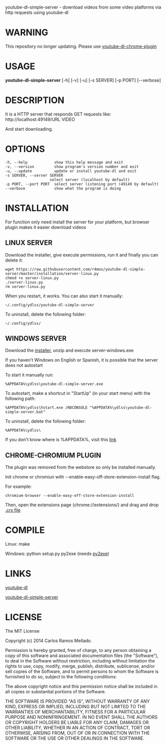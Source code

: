 youtube-dl-simple-server - download videos from some video platforms via http requests using youtube-dl

# WARNING
This repository no longer updating. Please use [youtube-dl-chrome-plugin](https://github.com/r4mos/youtube-dl-chrome-plugin)

# USAGE
**youtube-dl-simple-server** [-h] [-v] [-u] [-s SERVER] [-p PORT] [--verbose]

# DESCRIPTION
It is a HTTP server that responds GET requests like:
http://localhost:49149/URL VIDEO

And start downloading.

# OPTIONS
    -h, --help            show this help message and exit
    -v, --version         show program's version number and exit
    -u, --update          update or install youtube-dl and exit
    -s SERVER, --server SERVER
                        select server (localhost by default)
    -p PORT, --port PORT  select server listening port (49149 by default)
    --verbose             show what the program is doing

# INSTALLATION
For function only need install the server for your platform, but browser plugin makes it easier download videos

## LINUX SERVER
Download the installer, give execute permissions, run it and finally you can delete it:

    wget https://raw.githubusercontent.com/r4mos/youtube-dl-simple-server/master/installation/server-linux.py
    chmod +x server-linux.py
    ./server-linux.py
    rm server-linux.py

When you restart, it works. You can also start it manually:

    ~/.config/ydlss/youtube-dl-simple-server

To uninstall, delete the following folder:

    ~/.config/ydlss/


## WINDOWS SERVER
Download the [installer](https://github.com/r4mos/youtube-dl-simple-server/raw/master/installation/server-windows/installer.zip), unzip and execute server-windows.exe

If you haven't Windows on English or Spanish, it is possible that the server does not autostart

To start it manually run:

	%APPDATA%\ydlss\youtube-dl-simple-server.exe

To autostart, make a shortcut in "StartUp" (in your start menu) with the following path:

	%APPDATA%\ydlss\hstart.exe /NOCONSOLE "%APPDATA%\ydlss\youtube-dl-simple-server.bat"

To uninstall, delete the following folder:

    %APPDATA%\ydlss\

If you don't know where is %APPDATA%, visit this [link](https://www.youtube.com/watch?v=iUqsvpWn9bY)

## CHROME-CHROMIUM PLUGIN
The plugin was removed from the webstore so only be installed manually.

Init chrome or chromiun with --enable-easy-off-store-extension-install flag.

For example:

    chromium-browser --enable-easy-off-store-extension-install

Then, open the extensions page (chrome://extensions/) and drag and drop [.crx file](https://github.com/r4mos/youtube-dl-simple-server/raw/master/bin/plugin/chrome-chromium/chrome-chromium.crx)

# COMPILE
Linux: make

Windows: python setup.py py2exe (needs [py2exe](http://www.py2exe.org/))

# LINKS
[youtube-dl](https://github.com/rg3/youtube-dl)

[youtube-dl-simple-server](https://github.com/r4mos/youtube-dl-simple-server)

# LICENSE
The MIT License

Copyright (c) 2014 Carlos Ramos Mellado.

Permission is hereby granted, free of charge, to any person obtaining a copy of this software and associated documentation files (the "Software"), to deal in the Software without restriction, including without limitation the rights to use, copy, modify, merge, publish, distribute, sublicense, and/or sell copies of the Software, and to permit persons to whom the Software is furnished to do so, subject to the following conditions:

The above copyright notice and this permission notice shall be included in all copies or substantial portions of the Software.

THE SOFTWARE IS PROVIDED "AS IS", WITHOUT WARRANTY OF ANY KIND, EXPRESS OR IMPLIED, INCLUDING BUT NOT LIMITED TO THE WARRANTIES OF MERCHANTABILITY, FITNESS FOR A PARTICULAR PURPOSE AND NONINFRINGEMENT. IN NO EVENT SHALL THE AUTHORS OR COPYRIGHT HOLDERS BE LIABLE FOR ANY CLAIM, DAMAGES OR OTHER LIABILITY, WHETHER IN AN ACTION OF CONTRACT, TORT OR OTHERWISE, ARISING FROM, OUT OF OR IN CONNECTION WITH THE SOFTWARE OR THE USE OR OTHER DEALINGS IN THE SOFTWARE.
